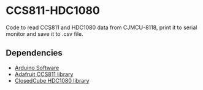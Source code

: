 # CCS811-HDC1080
Code to read CCS811 and HDC1080 data from CJMCU-8118, print it to serial monitor and save it to .csv file.

## Dependencies
- [Arduino Software](https://www.arduino.cc/en/main/software)
- [Adafruit CCS811 library](https://github.com/adafruit/Adafruit_CCS811)
- [ClosedCube HDC1080 library](https://github.com/closedcube/ClosedCube_HDC1080_Arduino)
